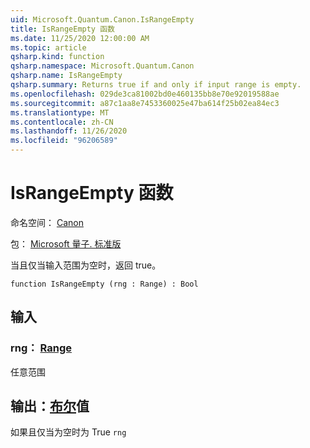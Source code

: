 ```yaml
---
uid: Microsoft.Quantum.Canon.IsRangeEmpty
title: IsRangeEmpty 函数
ms.date: 11/25/2020 12:00:00 AM
ms.topic: article
qsharp.kind: function
qsharp.namespace: Microsoft.Quantum.Canon
qsharp.name: IsRangeEmpty
qsharp.summary: Returns true if and only if input range is empty.
ms.openlocfilehash: 029de3ca81002bd0e460135bb8e70e92019588ae
ms.sourcegitcommit: a87c1aa8e7453360025e47ba614f25b02ea84ec3
ms.translationtype: MT
ms.contentlocale: zh-CN
ms.lasthandoff: 11/26/2020
ms.locfileid: "96206589"
---
```

# <a name="israngeempty-function"></a>IsRangeEmpty 函数

命名空间： [Canon](xref:Microsoft.Quantum.Canon)

包： [Microsoft 量子. 标准版](https://nuget.org/packages/Microsoft.Quantum.Standard)


当且仅当输入范围为空时，返回 true。

```qsharp
function IsRangeEmpty (rng : Range) : Bool
```


## <a name="input"></a>输入

### <a name="rng--range"></a>rng： [Range](xref:microsoft.quantum.lang-ref.range)

任意范围



## <a name="output--bool"></a>输出：[布尔](xref:microsoft.quantum.lang-ref.bool)值

如果且仅当为空时为 True `rng`